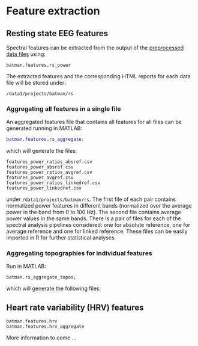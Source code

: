 Feature extraction
======


## Resting state EEG features

Spectral features can be extracted from the output of the
[preprocessed data files][preproc] using:

[preproc]: ../+preproc/README.md

````
batman.features.rs_power
````

The extracted features and the corresponding HTML reports for each data file
will be stored under:

````
/data1/projects/batman/rs
````

### Aggregating all features in a single file

An aggregated features file that contains all features for all files can
be generated running in MATLAB:

````matlab
batman.features.rs_aggregate;
````

which will generate the files:

````
features_power_ratios_absref.csv
features_power_absref.csv
features_power_ratios_avgref.csv
features_power_avgref.csv
features_power_ratios_linkedref.csv
features_power_linkedref.csv
````

under `/data1/projects/batman/rs`. The first file of each pair contains
 normalized power features in different bands (normalized over the average
power in the band from 0 to 100 Hz). The second file contains average power
values in the same bands. There is a pair of files for each of the spectral
analysis pipelines considered: one for absolute reference, one for average
reference and one for linked reference. These files can be easily imported
 in R for further statistical analyses.


### Aggregating topographies for individual features

Run in MATLAB:

````
batman.rs_aggregate_topos;
````

which will generate the following files:


## Heart rate variability (HRV) features

````
batman.features.hrv
batman.features.hrv_aggregate
````

More information to come ...
